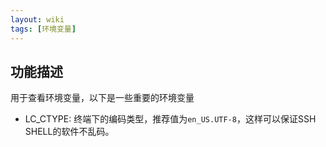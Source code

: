 ```yaml
---
layout: wiki
tags: [环境变量]
---
```


## 功能描述

用于查看环境变量，以下是一些重要的环境变量

* LC_CTYPE: 终端下的编码类型，推荐值为`en_US.UTF-8`，这样可以保证SSH SHELL的软件不乱码。